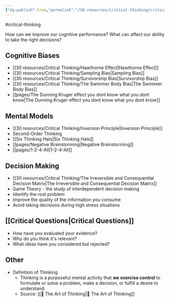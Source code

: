 ```yaml
---
{"dg-publish":true,"permalink":"/30-resources/critical-thinking/critical-thinking/","dgHomeLink":true,"dgPassFrontmatter":false}
---
```


#critical-thinking 

How can we improve our cognitive performance? What can affect our ability to take the right decisions?


## Cognitive Biases
- [[30 resources/Critical Thinking/Hawthorne Effect|Hawthorne Effect]]
- [[30 resources/Critical Thinking/Sampling Bias|Sampling Bias]]
- [[30 resources/Critical Thinking/Survivorship Bias|Survivorship Bias]]
- [[30 resources/Critical Thinking/The Swimmer Body Bias|The Swimmer Body Bias]]
- [[pages/The Dunning Kruger effect you dont know what you dont know|The Dunning Kruger effect you dont know what you dont know]]


## Mental Models
- [[30 resources/Critical Thinking/Inversion Principle|Inversion Principle]]
- Second-Order Thinking
- [[Six Thinking Hats|Six Thinking Hats]]
- [[pages/Negative Brainstorming|Negative Brainstorming]]
- [[pages/1-2-4-All|1-2-4-All]]

## Decision Making
- [[30 resources/Critical Thinking/The Irreversible and Consequential Decision Matrix|The Irreversible and Consequential Decision Matrix]]
- Game Theory - the study of interdependent decision making
- Identify the root problem
- Improve the quality of the information you consume
- Avoid taking decisions during high stress situations


## [[Critical Questions|Critical Questions]]
- How have you evaluated your evidence?
- Why do you think it's relevant?
- What ideas have you considered but rejected?

## Other
- Definition of Thinking
	- Thinking is a purposeful mental activity that **we exercise control** to formulate or solve a problem, make a decision, or fulfill a desire to understand.
	- Source: [[📗 The Art of Thinking|📗 The Art of Thinking]]